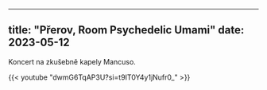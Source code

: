 
---
title: "Přerov, Room Psychedelic Umami"
date: 2023-05-12
---

Koncert na zkušebně kapely Mancuso.

{{< youtube "dwmG6TqAP3U?si=t9IT0Y4y1jNufr0_" >}}

